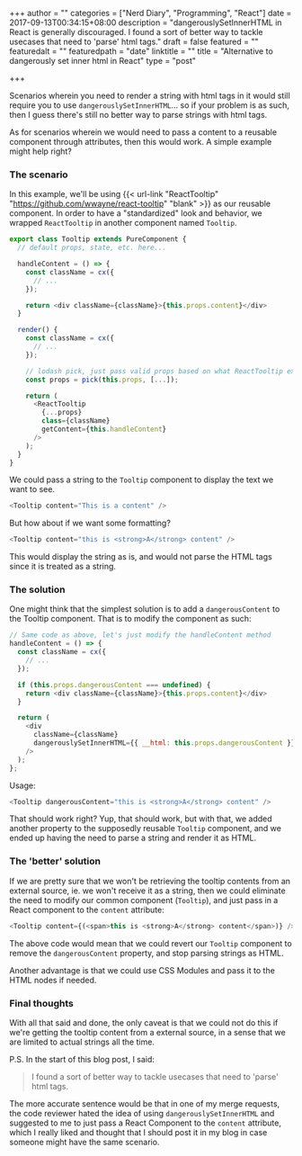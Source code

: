 +++
author = ""
categories = ["Nerd Diary", "Programming", "React"]
date = 2017-09-13T00:34:15+08:00
description = "dangerouslySetInnerHTML in React is generally discouraged. I found a sort of better way to tackle usecases that need to 'parse' html tags."
draft = false
featured = ""
featuredalt = ""
featuredpath = "date"
linktitle = ""
title = "Alternative to dangerously set inner html in React"
type = "post"

+++

Scenarios wherein you need to render a string with html tags in it would still require you to use
`dangerouslySetInnerHTML`... so if your problem is as such, then I guess there's still no better
way to parse strings with html tags.

As for scenarios wherein we would need to pass a content to a reusable component through attributes,
then this would work. A simple example might help right?

### The scenario
In this example, we'll be using
{{< url-link "ReactTooltip" "https://github.com/wwayne/react-tooltip" "blank" >}} as our reusable
component. In order to have a "standardized" look and behavior, we wrapped `ReactTooltip` in another
component named `Tooltip`.

```javascript
export class Tooltip extends PureComponent {
  // default props, state, etc. here...

  handleContent = () => {
    const className = cx({
      // ...
    });

    return <div className={className}>{this.props.content}</div>
  }

  render() {
    const className = cx({
      // ...
    });

    // lodash pick, just pass valid props based on what ReactTooltip expects
    const props = pick(this.props, [...]);

    return (
      <ReactTooltip
        {...props}
        class={className}
        getContent={this.handleContent}
      />
    );
  }
}
```

We could pass a string to the `Tooltip` component to display the text we want to see.

```javascript
<Tooltip content="This is a content" />
```

But how about if we want some formatting?

```javascript
<Tooltip content="this is <strong>A</strong> content" />
```

This would display the string as is, and would not parse the HTML tags since it is treated as a string.

### The solution
One might think that the simplest solution is to add a `dangerousContent` to the Tooltip component.
That is to modify the component as such:

```javascript
// Same code as above, let's just modify the handleContent method
handleContent = () => {
  const className = cx({
    // ...
  });

  if (this.props.dangerousContent === undefined) {
    return <div className={className}>{this.props.content}</div>
  }

  return (
    <div
      className={className}
      dangerouslySetInnerHTML={{ __html: this.props.dangerousContent }}
    />
  );
};
```

Usage:

```javascript
<Tooltip dangerousContent="this is <strong>A</strong> content" />
```

That should work right? Yup, that should work, but with that, we added another property to the
supposedly reusable `Tooltip` component, and we ended up having the need to parse a string and
render it as HTML.

### The 'better' solution

If we are pretty sure that we won't be retrieving the tooltip contents from an
external source, ie. we won't receive it as a string, then we could eliminate the need to modify our
common component (`Tooltip`), and just pass in a React component to the `content` attribute:

```javascript
<Tooltip content={(<span>this is <strong>A</strong> content</span>)} />
```

The above code would mean that we could revert our `Tooltip` component to remove the `dangerousContent`
property, and stop parsing strings as HTML.

Another advantage is that we could use CSS Modules and pass it to the HTML nodes if needed.

### Final thoughts
With all that said and done, the only caveat is that we could not do this if we're getting the
tooltip content from a external source, in a sense that we are limited to actual strings all the time.

P.S. In the start of this blog post, I said:

> I found a sort of better way to tackle usecases that need to 'parse' html tags.

The more accurate sentence would be that in one of my merge requests, the code reviewer hated the idea
of using `dangerouslySetInnerHTML` and suggested to me to just pass a React Component to the `content`
attribute, which I really liked and thought that I should post it in my blog in case someone might
have the same scenario.
